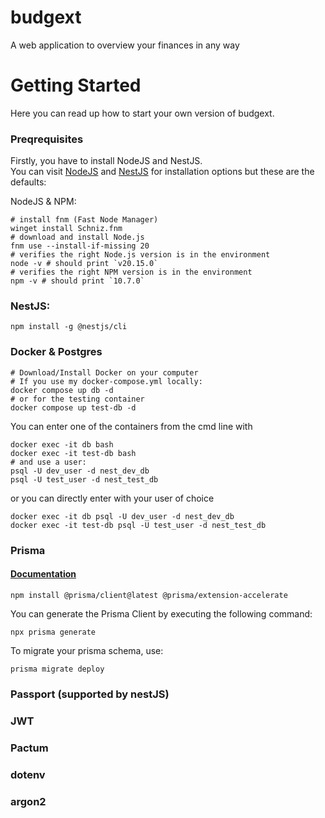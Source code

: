 # budgext
A web application to overview your finances in any way


# Getting Started

Here you can read up how to start your own version of budgext.

### Preqrequisites
Firstly, you have to install NodeJS and NestJS. <br>
You can visit [NodeJS](https://nodejs.org/) and [NestJS](https://docs.nestjs.com/)
for installation options but these are the defaults:<br>

NodeJS & NPM:
```
# install fnm (Fast Node Manager)
winget install Schniz.fnm
# download and install Node.js
fnm use --install-if-missing 20
# verifies the right Node.js version is in the environment
node -v # should print `v20.15.0`
# verifies the right NPM version is in the environment
npm -v # should print `10.7.0`
```
### NestJS:
```
npm install -g @nestjs/cli
```

### Docker & Postgres

```
# Download/Install Docker on your computer
# If you use my docker-compose.yml locally:
docker compose up db -d
# or for the testing container
docker compose up test-db -d
```

You can enter one of the containers from the cmd line with
```
docker exec -it db bash
docker exec -it test-db bash
# and use a user:
psql -U dev_user -d nest_dev_db
psql -U test_user -d nest_test_db
```
or you can directly enter with your user of choice
```
docker exec -it db psql -U dev_user -d nest_dev_db
docker exec -it test-db psql -U test_user -d nest_test_db
```

### Prisma <br>
#### [Documentation](https://www.prisma.io/docs/getting-started)
```
npm install @prisma/client@latest @prisma/extension-accelerate
```
You can generate the Prisma Client by executing the following command:
```
npx prisma generate
```

To migrate your prisma schema, use:
```
prisma migrate deploy
```

### Passport (supported by nestJS) 

### JWT

### Pactum

### dotenv

### argon2
